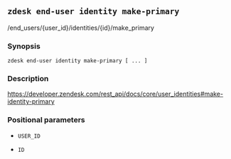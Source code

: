 ## `zdesk end-user identity make-primary`

/end_users/{user_id}/identities/{id}/make_primary

### Synopsis

    zdesk end-user identity make-primary [ ... ]

### Description

https://developer.zendesk.com/rest_api/docs/core/user_identities#make-identity-primary

### Positional parameters

* `USER_ID`

* `ID`

